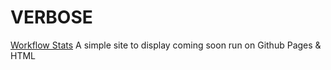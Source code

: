 # VERBOSE
[Workflow Stats](https://github.com/natewombwell/verbose/actions/workflows/index.html/badge.svg)
A simple site to display coming soon run on Github Pages & HTML
